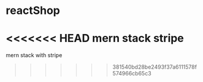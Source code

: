 # reactShop
<<<<<<< HEAD
mern stack stripe
=======
mern stack with stripe
>>>>>>> 381540bd28be2493f37a6111578f574966cb65c3
